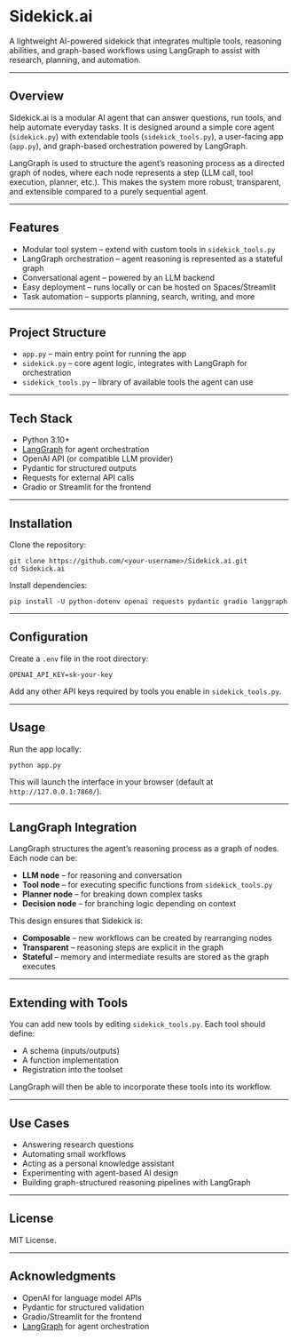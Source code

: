 # Sidekick.ai

A lightweight AI-powered sidekick that integrates multiple tools, reasoning abilities, and graph-based workflows using LangGraph to assist with research, planning, and automation.

---

## Overview

Sidekick.ai is a modular AI agent that can answer questions, run tools, and help automate everyday tasks. It is designed around a simple core agent (`sidekick.py`) with extendable tools (`sidekick_tools.py`), a user-facing app (`app.py`), and graph-based orchestration powered by LangGraph.

LangGraph is used to structure the agent’s reasoning process as a directed graph of nodes, where each node represents a step (LLM call, tool execution, planner, etc.). This makes the system more robust, transparent, and extensible compared to a purely sequential agent.

---

## Features

- Modular tool system – extend with custom tools in `sidekick_tools.py`
- LangGraph orchestration – agent reasoning is represented as a stateful graph
- Conversational agent – powered by an LLM backend
- Easy deployment – runs locally or can be hosted on Spaces/Streamlit
- Task automation – supports planning, search, writing, and more

---

## Project Structure

- `app.py` – main entry point for running the app
- `sidekick.py` – core agent logic, integrates with LangGraph for orchestration
- `sidekick_tools.py` – library of available tools the agent can use

---

## Tech Stack

- Python 3.10+
- [LangGraph](https://langchain-ai.github.io/langgraph/) for agent orchestration
- OpenAI API (or compatible LLM provider)
- Pydantic for structured outputs
- Requests for external API calls
- Gradio or Streamlit for the frontend

---

## Installation

Clone the repository:

    git clone https://github.com/<your-username>/Sidekick.ai.git
    cd Sidekick.ai

Install dependencies:

    pip install -U python-dotenv openai requests pydantic gradio langgraph

---

## Configuration

Create a `.env` file in the root directory:

    OPENAI_API_KEY=sk-your-key

Add any other API keys required by tools you enable in `sidekick_tools.py`.

---

## Usage

Run the app locally:

    python app.py

This will launch the interface in your browser (default at `http://127.0.0.1:7860/`).

---

## LangGraph Integration

LangGraph structures the agent’s reasoning process as a graph of nodes. Each node can be:

- **LLM node** – for reasoning and conversation
- **Tool node** – for executing specific functions from `sidekick_tools.py`
- **Planner node** – for breaking down complex tasks
- **Decision node** – for branching logic depending on context

This design ensures that Sidekick is:
- **Composable** – new workflows can be created by rearranging nodes
- **Transparent** – reasoning steps are explicit in the graph
- **Stateful** – memory and intermediate results are stored as the graph executes

---

## Extending with Tools

You can add new tools by editing `sidekick_tools.py`. Each tool should define:
- A schema (inputs/outputs)
- A function implementation
- Registration into the toolset

LangGraph will then be able to incorporate these tools into its workflow.

---

## Use Cases

- Answering research questions
- Automating small workflows
- Acting as a personal knowledge assistant
- Experimenting with agent-based AI design
- Building graph-structured reasoning pipelines with LangGraph

---

## License

MIT License.

---

## Acknowledgments

- OpenAI for language model APIs
- Pydantic for structured validation
- Gradio/Streamlit for the frontend
- [LangGraph](https://langchain-ai.github.io/langgraph/) for agent orchestration
